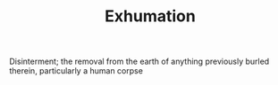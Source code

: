 ---
title: Exhumation
letter: E
permalink: "/definitions/bld-exhumation.html"
body: Disinterment; the removal from the earth of anything previously burled therein,
  particularly a human corpse
published_at: '2018-07-07'
source: Black's Law Dictionary 2nd Ed (1910)
layout: post
---